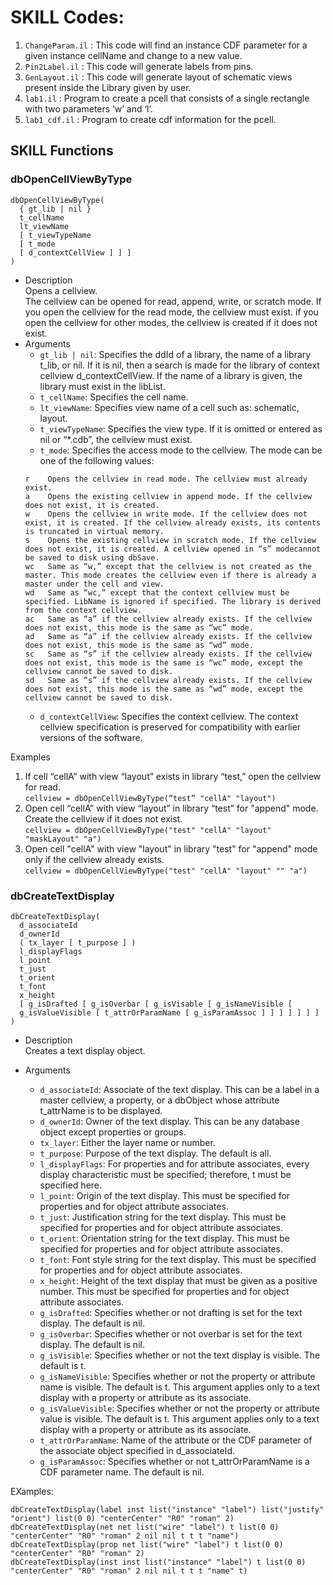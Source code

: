 # SKILL Codes:
1. `ChangeParam.il` : This code will find an instance CDF parameter for a given instance cellName and change to a new value.
2. `Pin2Label.il`   : This code will generate labels from pins.
3. `GenLayout.il`   : This code will generate layout of schematic views present inside the Library given by user.
4. `lab1.il`        : Program to create a pcell that consists of a single rectangle with two parameters ‘w’ and ‘l’.
5. `lab1_cdf.il`    : Program to create cdf information for the pcell.

## SKILL Functions

### dbOpenCellViewByType
```
dbOpenCellViewByType(
  { gt_lib | nil }
  t_cellName
  lt_viewName
  [ t_viewTypeName
  [ t_mode
  [ d_contextCellView ] ] ]
)
```
- Description  
Opens a cellview.  
The cellview can be opened for read, append, write, or scratch mode. If you open the cellview for the read mode, the cellview must exist. if you open the cellview for other modes, the cellview is created if it does not exist.  
- Arguments  
  - `gt_lib | nil`: Specifies the ddId of a library, the name of a library t_lib, or nil. If it is nil, then a search is made for the library of context cellview d_contextCellView. If the name of a library is given, the library must exist in the libList.  
  - `t_cellName`: Specifies the cell name.  
  - `lt_viewName`: Specifies view name of a cell such as: schematic, layout.  
  - `t_viewTypeName`: Specifies the view type. If it is omitted or entered as nil or “*.cdb”, the cellview must exist.  
  - `t_mode`: Specifies the access mode to the cellview. The mode can be one of the following values:  
  ```
  r    Opens the cellview in read mode. The cellview must already exist.
  a    Opens the existing cellview in append mode. If the cellview does not exist, it is created.
  w    Opens the cellview in write mode. If the cellview does not exist, it is created. If the cellview already exists, its contents is truncated in virtual memory.
  s    Opens the existing cellview in scratch mode. If the cellview does not exist, it is created. A cellview opened in “s” modecannot be saved to disk using dbSave.
  wc   Same as “w,” except that the cellview is not created as the master. This mode creates the cellview even if there is already a master under the cell and view.
  wd   Same as “wc,” except that the context cellview must be specified. LibName is ignored if specified. The library is derived from the context cellview.
  ac   Same as “a” if the cellview already exists. If the cellview does not exist, this mode is the same as “wc” mode.
  ad   Same as “a” if the cellview already exists. If the cellview does not exist, this mode is the same as “wd” mode.
  sc   Same as “s” if the cellview already exists. If the cellview does not exist, this mode is the same is “wc” mode, except the cellview cannot be saved to disk.
  sd   Same as “s” if the cellview already exists. If the cellview does not exist, this mode is the same as “wd” mode, except the cellview cannot be saved to disk.
  ```
  - `d_contextCellView`: Specifies the context cellview. The context cellview specification is preserved for compatibility with earlier versions of the software.  

Examples  
1. If cell “cellA” with view “layout” exists in library “test,” open the cellview for read.  
```cellview = dbOpenCellViewByType(“test” "cellA" "layout")```  
2. Open cell “cellA” with view “layout” in library “test” for "append" mode. Create the cellview if it does not exist.  
```cellview = dbOpenCellViewByType("test" "cellA" "layout" "maskLayout" "a")```  
3. Open cell "cellA" with view "layout" in library "test" for "append" mode only if the cellview already exists.  
```cellview = dbOpenCellViewByType("test" "cellA" "layout" "" "a")```

### dbCreateTextDisplay
```
dbCreateTextDisplay(
  d_associateId
  d_ownerId
  ( tx_layer [ t_purpose ] )
  l_displayFlags
  l_point
  t_just
  t_orient
  t_font
  x_height
  [ g_isDrafted [ g_isOverbar [ g_isVisable [ g_isNameVisible [
  g_isValueVisible [ t_attrOrParamName [ g_isParamAssoc ] ] ] ] ] ] ]
)
```
- Description  
Creates a text display object.

- Arguments  
  - `d_associateId`: Associate of the text display. This can be a label in a master cellview, a property, or a dbObject whose attribute t_attrName is to be displayed.
  - `d_ownerId`: Owner of the text display. This can be any database object except properties or groups.
  - `tx_layer`: Either the layer name or number.
  - `t_purpose`: Purpose of the text display. The default is all.
  - `l_displayFlags`: For properties and for attribute associates, every display characteristic must be specified; therefore, t must be specified here.
  - `l_point`: Origin of the text display. This must be specified for properties and for object attribute associates.  
  - `t_just`:  Justification string for the text display. This must be specified for properties and for object attribute associates.
  - `t_orient`: Orientation string for the text display. This must be specified for properties and for object attribute associates.
  - `t_font`: Font style string for the text display. This must be specified for properties and for object attribute associates.
  - `x_height`: Height of the text display that must be given as a positive number. This must be specified for properties and for object attribute associates.
  - `g_isDrafted`: Specifies whether or not drafting is set for the text display. The default is nil.
  - `g_isOverbar`: Specifies whether or not overbar is set for the text display. The default is nil.
  - `g_isVisible`: Specifies whether or not the text display is visible. The default is t.
  - `g_isNameVisible`: Specifies whether or not the property or attribute name is visible. The default is t. This argument applies only to a text display with a property or attribute as its associate. 
  - `g_isValueVisible`: Specifies whether or not the property or attribute value is visible. The default is t. This argument applies only to a text display with a property or attribute as its associate.
  - `t_attrOrParamName`: Name of the attribute or the CDF parameter of the associate object specified in d_associateId.
  - `g_isParamAssoc`: Specifies whether or not t_attrOrParamName is a CDF parameter name. The default is nil.

EXamples:
```
dbCreateTextDisplay(label inst list("instance" "label") list("justify" "orient") list(0 0) "centerCenter" "R0" "roman" 2)
dbCreateTextDisplay(net net list("wire" "label") t list(0 0) "centerCenter" "R0" "roman" 2 nil nil t t t "name")
dbCreateTextDisplay(prop net list("wire" "label") t list(0 0) "centerCenter" "R0" "roman" 2)
dbCreateTextDisplay(inst inst list("instance" "label") t list(0 0) "centerCenter" "R0" "roman" 2 nil nil t t t "name" t)
```




 



